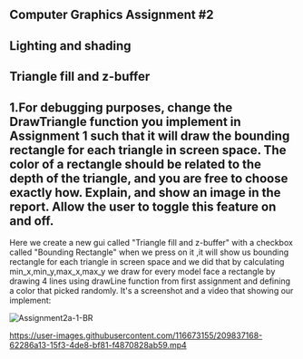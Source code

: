 ## Computer Graphics Assignment #2
## Lighting and shading
## Triangle fill and z-buffer

## 1.For debugging purposes, change the DrawTriangle function you implement in Assignment 1 such that it will draw the bounding rectangle for each triangle in screen space. The color of a rectangle should be related to the depth of the triangle, and you are free to choose exactly how. Explain, and show an image in the report. Allow the user to toggle this feature on and off.

Here we create a new gui called "Triangle fill and z-buffer" with a checkbox called "Bounding Rectangle" when we press on it ,it will show us bounding rectangle for each triangle in screen space and we did that by calculating min_x,min_y,max_x,max_y we draw for every model face a rectangle by drawing 4 lines using drawLine function from first assignment and defining a color that picked randomly.
It's a screenshot and a video that showing our implement:

![Assignment2a-1-BR](https://user-images.githubusercontent.com/116673155/209837146-08ca3c9b-6d67-45e1-8f62-0913a6d94dcc.png)


https://user-images.githubusercontent.com/116673155/209837168-62286a13-15f3-4de8-bf81-f4870828ab59.mp4



